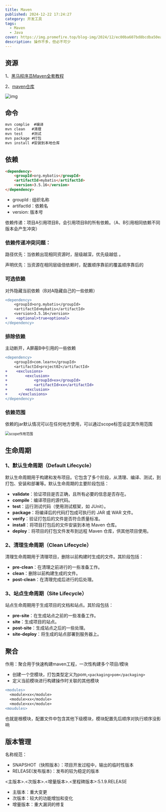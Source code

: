 ```yaml
---
title: Maven
published: 2024-12-22 17:24:27
category: 开发工具
tags:
  - Maven
  - Java
cover: https://img.promefire.top/blog-img/2024/12/ec00ba607bd8bcdba50ea57906219818.png
description: 操作不多，但必不可少
---
```


## 资源

1、[黑马程序员Maven全套教程](https://www.bilibili.com/video/BV1Ah411S7ZE/?spm_id_from=333.788.comment.all.click&vd_source=2dd1d65546cb5ff3a546b588d0f60270)

2、[maven仓库](https://mvnrepository.com/)



![img](https://img.promefire.top/blog-img/2024/12/0b37e593ec1f33a53c65378f9ff29a1c.png)

## 命令

```markdown
mvn complie  #编译
mvn	clean	#清理
mvn test	#测试
mvn package #打包
mvn install #安装到本地仓库
```



## 依赖

```markdown
<dependency>
    <groupId>org.mybatis</groupId>
    <artifactId>mybatis</artifactId>
    <version>3.5.16</version>
</dependency>
```

- groupId : 组织名称
- artifactId：依赖名
- version: 版本号

依赖传递：项目A引用项目B，会引用项目B的所有依赖。（A、B引用相同依赖不同版本会产生冲突）

### 依赖传递冲突问题：

路径优先：当依赖出现相同资源时，层级越深，优先级越低 。

声明优先：当资源在相同层级倍依赖时，配置顺序靠前的覆盖顺序靠后的

### 可选依赖

对外隐藏当前依赖（B对A隐藏自己的一些依赖）

```diff
<dependency>
    <groupId>org.mybatis</groupId>
    <artifactId>mybatis</artifactId>
    <version>3.5.16</version>
+    <optional>true<optional>
</dependency>
```

### 排除依赖

主动断开，A屏蔽B中引用的一些依赖

```diff
<dependency>
    <groupId>com.learn</groupId>
    <artifactId>project02</artifactId>
+    <exclusions>
+        <exclusion>
+            <groupId>xx</groupId>
+            <artifactId>xx</artifactId>
+        <exclusion>
+     </exclusions>
</dependency>
```

### 依赖范围 

依赖的jar默认情况可以在任何地方使用，可以通过scope标签设定其作用范围

<img src="https://img.promefire.top/blog-img/2024/12/bd99c0bb2039eabc6623345321f26b44.png" alt="scope作用范围" style="zoom: 80%;" />



## 生命周期

### 1、默认生命周期（Default Lifecycle）

默认生命周期用于构建和发布项目。它包含了多个阶段，从清理、编译、测试，到打包、安装和部署等。默认生命周期的主要阶段包括：

- **validate**：验证项目是否正确，且所有必要的信息是否存在。
- **compile**：编译项目的源代码。
- **test**：运行测试代码（使用测试框架，如 JUnit）。
- **package**：将编译后的代码打包成可执行的 JAR 或 WAR 文件。
- **verify**：验证打包后的文件是否符合质量标准。
- **install**：将项目打包后的文件安装到本地 Maven 仓库。
- **deploy**：将项目的打包文件发布到远程 Maven 仓库，供其他项目使用。

### 2、清理生命周期（Clean Lifecycle）

清理生命周期用于清理项目，删除以前构建时生成的文件。其阶段包括：

- **pre-clean**：在清理之前进行的一些准备工作。
- **clean**：删除以前构建生成的文件。
- **post-clean**：在清理完成后进行的后处理。

### 3、站点生命周期（Site Lifecycle）

站点生命周期用于生成项目的文档和站点。其阶段包括：

- **pre-site**：在生成站点之前的一些准备工作。
- **site**：生成项目的站点。
- **post-site**：生成站点之后的一些处理。
- **site-deploy**：将生成的站点部署到服务器上。



## 聚合

作用：聚合用于快速构建maven工程，一次性构建多个项目/模块

- 创建一个空模块，打包类型定义为pom,`<packaging>pom</packaging>`
- 定义当前模块进行构建操作时关联的其他模块

```diff
<modules>
  <module>xx</module>
  <module>xx</module>
  <module>xx</module>
<moudules>
```

也就是根模块，配置文件中包含其他下级模块，模块配置先后顺序对执行顺序没影响



## 版本管理

名称规范：

- SNAPSHOT（快照版本）：项目开发过程中，输出的临时性版本
- RELEASE(发布版本)：发布的较为稳定的版本

<主版本>.<次版本>.<增量版本>.<里程碑版本>:5.1.9.RELEASE

- 主版本：重大变更
- 次版本：较大的功能增加和变化
- 增量版本：重大漏洞的修复